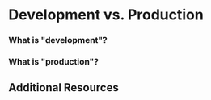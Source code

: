 # Development vs. Production

### What is "development"?



### What is "production"?



## Additional Resources
